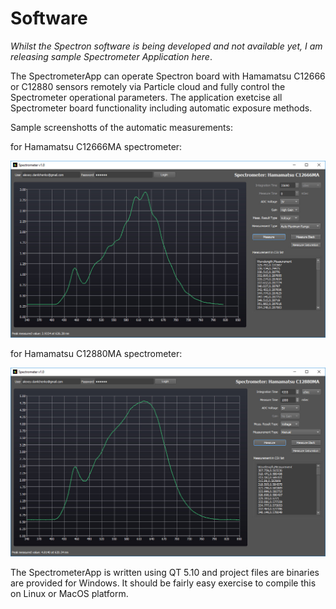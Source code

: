 # Software

*Whilst the Spectron software is being developed and not available yet, I am releasing sample Spectrometer Application here*. 

The SpectrometerApp can operate Spectron board with Hamamatsu C12666 or C12880 sensors remotely via Particle cloud and fully control the Spectrometer operational parameters. The application exetcise all Spectrometer board functionality including automatic exposure methods.

Sample screenshotts of the automatic measurements:

for Hamamatsu C12666MA spectrometer:

![C1266](common/images/Spectrometer.jpg) 

for Hamamatsu C12880MA spectrometer:

![C1288](common/images/Spectrometer2.jpg) 

The SpectrometerApp is written using QT 5.10 and project files are binaries are provided for Windows. It should be fairly easy exercise to compile this on Linux or MacOS platform.